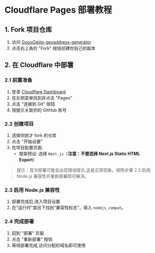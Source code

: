 # Cloudflare Pages 部署教程

## 1. Fork 项目仓库

1. 访问 [GuooGaiiip-geoaddress-generator](https://github.com/GuooGaii/ip-geoaddress-generator)
2. 点击右上角的 "Fork" 按钮创建你自己的副本

## 2. 在 Cloudflare 中部署

### 2.1 前置准备
1. 登录 [Cloudflare Dashboard](https://dash.cloudflare.com)
2. 在左侧菜单找到并点击 "Pages"
3. 点击 "连接到 Git" 按钮
4. 按提示关联你的 GitHub 账号

### 2.2 创建项目
1. 选择你刚才 fork 的仓库
2. 点击 "开始设置"
3. 在项目配置页面:
   - 框架预设: 选择 `Next.js`（**注意：不要选择 Next.js Static HTML Export**）

> 提示：首次部署可能会出现错误提示,这是正常现象。按照步骤 2.3 启用 Node.js 兼容性并重新部署即可解决。

### 2.3 启用 Node.js 兼容性
1. 部署完成后,进入项目设置
2. 在“运行时”类目下找到“兼容性标志”，填入 `nodejs_compat`。

### 2.4 完成部署
1. 回到 "部署" 页面
2. 点击 "重新部署" 按钮
3. 等待部署完成,访问分配的域名即可使用
